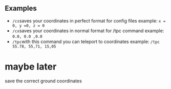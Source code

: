 ## Examples
- `/cs`saves your coordinates in perfect format for config files example: `x = 0, y =0, z = 0`
- `/cx`saves your coordinates in normal format for /tpc command example: `0.0, 0.0 ,0.0`
- `/tpc`with this command you can teleport to coordinates example: `/tpc 55.78, 55,71, 15,05`

# maybe later
save the correct ground coordinates
